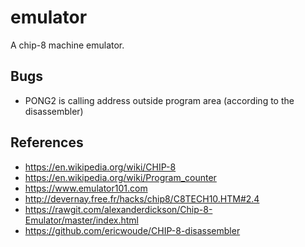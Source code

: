 # emulator

A chip-8 machine emulator.

## Bugs

- PONG2 is calling address outside program area (according to the disassembler)

## References

- https://en.wikipedia.org/wiki/CHIP-8
- https://en.wikipedia.org/wiki/Program_counter
- https://www.emulator101.com
- http://devernay.free.fr/hacks/chip8/C8TECH10.HTM#2.4
- https://rawgit.com/alexanderdickson/Chip-8-Emulator/master/index.html
- https://github.com/ericwoude/CHIP-8-disassembler
  